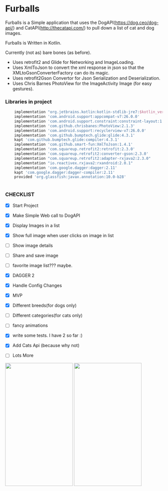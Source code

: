 # Furballs
Furballs is a Simple application that uses the DogAPI(https://dog.ceo/dog-api/) and CatAPI(http://thecatapi.com/) to pull down a list of cat and dog images.

Furballs is Written in Kotlin.

Currently (not as) bare bones (as before).

- Uses retrofit2 and Glide for Networking and ImageLoading.
- Uses XmlToJson to convert the xml response in json so that the XMLtoGsonConverterFactory can do its magic.
- Uses retrofit2Gson Convertor for Json Serialization and Deserialization.
- Uses Chris Barnes PhotoView for the ImageActivity Image (for easy gestures).

### Libraries in project
```gradle
    implementation "org.jetbrains.kotlin:kotlin-stdlib-jre7:$kotlin_version"
    implementation 'com.android.support:appcompat-v7:26.0.0'
    implementation 'com.android.support.constraint:constraint-layout:1.0.2'
    implementation 'com.github.chrisbanes:PhotoView:2.1.3'
    implementation 'com.android.support:recyclerview-v7:26.0.0'
    implementation 'com.github.bumptech.glide:glide:4.3.1'
    kapt 'com.github.bumptech.glide:compiler:4.3.1' 
    implementation 'com.github.smart-fun:XmlToJson:1.4.1'
    implementation 'com.squareup.retrofit2:retrofit:2.3.0'
    implementation 'com.squareup.retrofit2:converter-gson:2.3.0'
    implementation "com.squareup.retrofit2:adapter-rxjava2:2.3.0"
    implementation "io.reactivex.rxjava2:rxandroid:2.0.1"
    implementation 'com.google.dagger:dagger:2.11'
    kapt 'com.google.dagger:dagger-compiler:2.11'
    provided 'org.glassfish:javax.annotation:10.0-b28'
    
```

### CHECKLIST
- [x] Start Project
- [x] Make Simple Web call to DogAPI
- [x] Display Images in a list
- [x] Show full image when user clicks on image in list
- [ ] Show image details
- [ ] Share and save image
- [ ] favorite image list??? maybe.
- [x] DAGGER 2
- [x] Handle Config Changes
- [x] MVP
- [x] Different breeds(for dogs only)
- [ ] Different categories(for cats only)
- [ ] fancy animations
- [x] write some tests. I have 2 so far :) 
- [x] Add Cats Api (because why not)
- [ ] Lots More


<img src="https://github.com/adfleshner/Furballs/blob/master/art/dogImagesFragment.png?raw=true" width="216" height="394" />
<img src="https://github.com/adfleshner/Furballs/blob/master/art/catImagesFragment.png?raw=true" width="216" height="394" />
